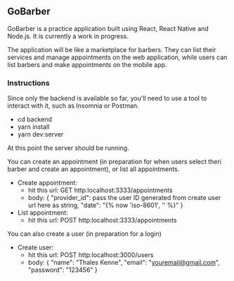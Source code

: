 ## GoBarber

GoBarber is a practice application built using React, React Native and Node.js.
It is currently a work in progress.

The application will be like a marketplace for barbers. They can list their services and manage appointments on the web application, while users can list barbers and make appointments on the mobile app.

### Instructions

Since only the backend is available so far, you'll need to use a tool to interact with it, such as Insomnia or Postman.

- cd backend
- yarn install
- yarn dev:server

At this point the server should be running.

You can create an appointment (in preparation for when users select theri barber and create an appointment), or list all appointments.

- Create appointment:
  - hit this url: GET http:localhost:3333/appointments
  - body:
    {
    "provider_id": pass the user ID generated from create user url here as string,
    "date": "{% now 'iso-8601', '' %}"
    }
- List appointment:
  - hit this url: POST http:localhost:3333/appointments

You can also create a user (in preparation for a login)

- Create user:
  - hit this url: POST http:localhost:3000/users
  - body:
    {
    "name": "Thales Kenne",
    "email": "youremail@gmail.com",
    "password": "123456"
    }

